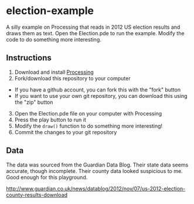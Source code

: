election-example
================

A silly example on Processing that reads in 2012 US election results and draws them as text.
Open the Election.pde to run the example.  Modify the code to do something more interesting.

Instructions
------------

1. Download and install [Processing](http://processing.org/download/)
2. Fork/download this repository to your computer
  * If you have a github account, you can fork this with the "fork" button
  * If you want to use your own git repository, you can download this using the "zip" button
3. Open the Election.pde file on your computer with Processing
4. Press the play button to run it
5. Modify the `draw()` function to do something more interesting!
6. Commit the changes to your git repository

Data
----

The data was sourced from the Guardian Data Blog. Their state data seems accurate, though 
incomplete.  Their county data looked suspicious to me.  Good enough for this playground.

http://www.guardian.co.uk/news/datablog/2012/nov/07/us-2012-election-county-results-download
